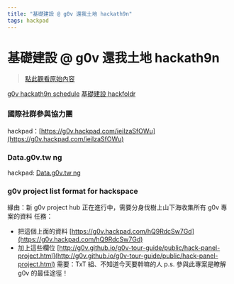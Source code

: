 ```yaml
---
title: "基礎建設 @ g0v 還我土地 hackath9n"
tags: hackpad
---
```


# 基礎建設 @ g0v 還我土地 hackath9n

> [點此觀看原始內容](https://g0v.hackpad.tw/CPsHrGu1qLA)

[g0v hackath9n schedule](http://hack.g0v.tw/g0v-hackath9n/0AjGJ4qvz2D3EdFVEZUROdDQxTGV6MzVWUlh5Mmd2bXc)
[基礎建設 hackfoldr](http://hack.g0v.tw/meta)

### 國際社群參與協力團

hackpad：[https://g0v.hackpad.com/ieiIzaSfOWu](https://g0v.hackpad.com/ieiIzaSfOWu)

### Data.g0v.tw ng

hackpad: [Data.g0v.tw ng](https://g0v.hackpad.tw/LA2MpOEjraI)

### g0v project list format for hackspace

緣由：新 g0v project hub 正在進行中，需要分身伐樹上山下海收集所有 g0v 專案的資料
任務：
- 把這個上面的資料 [https://g0v.hackpad.com/hQ9RdcSw7Gd](https://g0v.hackpad.com/hQ9RdcSw7Gd)
- 加上這些欄位 [http://g0v.github.io/g0v-tour-guide/public/hack-panel-project.html](http://g0v.github.io/g0v-tour-guide/public/hack-panel-project.html)
需要：TxT 組、不知道今天要幹嘛的人
p.s. 參與此專案是瞭解 g0v 的最佳途徑！


